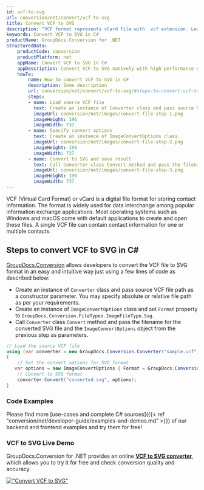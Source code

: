 ```yaml
---
id: vcf-to-svg
url: conversion/net/convert/vcf-to-svg
title: Convert VCF to SVG
description: "VCF format represents vCard File with .vcf extension. Learn how to convert VCF to SVG file programmatically in C# language using GroupDocs.Conversion for .NET library."
keywords: Convert VCF to SVG in C#
productName: GroupDocs.Conversion for .NET
structuredData:
    productCode: conversion
    productPlatform: net
    appName: Convert VCF to SVG in C#
    appDescription: Convert VCF to SVG natively with high performance using C# language and server side GroupDocs.Conversion for .NET APIs, without the use of any software like Microsoft or Open Office.
    howTo:
        name: How to convert VCF to SVG in C# 
        description: Some description
        url: conversion/net/convert/vcf-to-svg/#steps-to-convert-vcf-to-svg-in-c
        steps:
        - name: Load source VCF file 
          text: Create an instance of Converter class and pass source VCF file path as a constructor parameter. You may specify absolute or relative file path as per your requirements. 
          imageUrl: conversion/net/images/convert-file-step-1.png
          imageHeight: 196
          imageWidth: 737
        - name: Specify convert options 
          text: Create an instance of ImageConvertOptions class.
          imageUrl: conversion/net/images/convert-file-step-2.png
          imageHeight: 196
          imageWidth: 737
        - name: Convert to SVG and save result 
          text: Call Converter class Convert method and pass the filename for the converted HTML file and the ImageConvertOptions object from the previous step as parameters.
          imageUrl: conversion/net/images/convert-file-step-3.png
          imageHeight: 196
          imageWidth: 737
---
```


VCF (Virtual Card Format) or vCard is a digital file format for storing contact information. The format is widely used for data interchange among popular information exchange applications. Most operating systems such as Windows and macOS come with default applications to create and open these files. A single VCF file can contain contact information for one or multiple contacts.

## Steps to convert VCF to SVG in C#

[GroupDocs.Conversion](https://products.groupdocs.com/conversion/net) allows developers to convert the VCF file to SVG format in an easy and intuitive way just using a few lines of code as described below:

* Create an instance of `Converter` class and pass source VCF file path as a constructor parameter. You may specify absolute or relative file path as per your requirements. 
* Create an instance of `ImageConvertOptions` class and set `Format` property to `GroupDocs.Conversion.FileTypes.ImageFileType.Svg`.
* Call `Converter` class `Convert` method and pass the filename for the converted SVG file and the `ImageConvertOptions` object from the previous step as parameters.

```csharp
// Load the source VCF file
using (var converter = new GroupDocs.Conversion.Converter("sample.vcf"))
{
    // Set the convert options for SVG format
   var options = new ImageConvertOptions { Format = GroupDocs.Conversion.FileTypes.ImageFileType.Svg };
    // Convert to SVG format
    converter.Convert("converted.svg", options);
}
```

### Code Examples

Please find more [use-cases and complete C# sources]({{< ref "conversion/net/developer-guide/examples-and-demos.md" >}}) of our backend and frontend examples and try them for free!

### VCF to SVG Live Demo

GroupDocs.Conversion for .NET provides an online [**VCF to SVG converter**](https://products.groupdocs.app/conversion/vcf-to-svg), which allows you to try it for free and check conversion quality and accuracy.

[!["Convert VCF to SVG"](conversion/net/images/convert-to-svg/convert-vcf-to-svg.png)](https://products.groupdocs.app/conversion/vcf-to-svg)